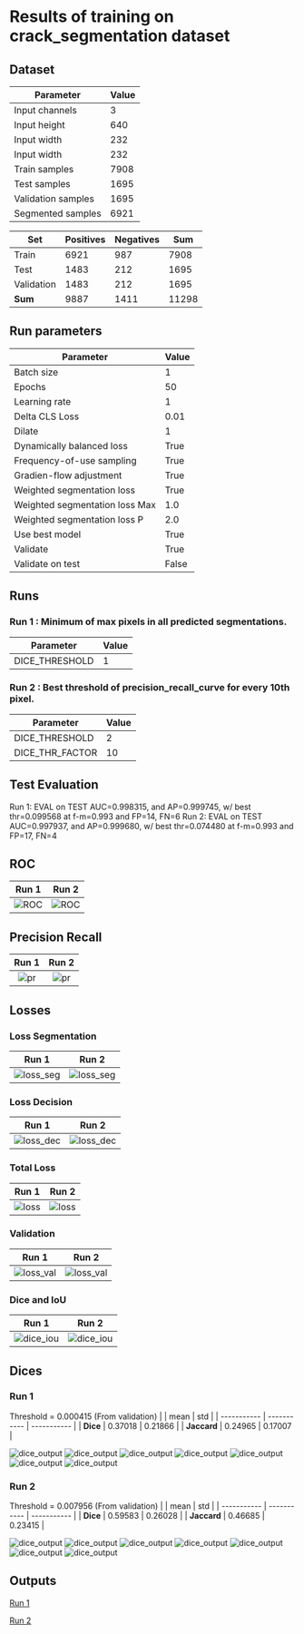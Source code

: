# Results of training on crack_segmentation dataset

## Dataset

| Parameter         | Value       |
| -----------       | ----------- |
| Input channels    | 3           |
| Input height      | 640         |
| Input width       | 232         |
| Input width       | 232         |
| Train samples     | 7908        |
| Test samples      | 1695        |
| Validation samples| 1695        |
| Segmented samples | 6921        |


| Set         | Positives   | Negatives   |  Sum        |
| ----------- | ----------- | ----------- | ----------- |
| Train       | 6921        | 987         | 7908        |
| Test        | 1483        | 212         | 1695        |
| Validation  | 1483        | 212         | 1695        |
| **Sum**     | 9887        | 1411        | 11298       |

## Run parameters
| Parameter                      | Value       |
| -----------                    | ----------- |
| Batch size                     | 1           |
| Epochs                         | 50          |
| Learning rate                  | 1           |
| Delta CLS Loss                 | 0.01        |
| Dilate                         | 1           |
| Dynamically balanced loss      | True        |
| Frequency-of-use sampling      | True        |
| Gradien-flow adjustment        | True        |
| Weighted segmentation loss     | True        |
| Weighted segmentation loss Max | 1.0         |
| Weighted segmentation loss P   | 2.0         |
| Use best model                 | True        |
| Validate                       | True        |
| Validate on test               | False       |

## Runs
### Run 1 : Minimum of max pixels in all predicted segmentations.
| Parameter                      | Value       |
| -----------                    | ----------- |
| DICE_THRESHOLD                 | 1           |
### Run 2 : Best threshold of precision_recall_curve for every 10th pixel.
| Parameter                      | Value       |
| -----------                    | ----------- |
| DICE_THRESHOLD                 | 2           |
| DICE_THR_FACTOR                | 10          |

## Test Evaluation

Run 1: EVAL on TEST AUC=0.998315, and AP=0.999745, w/ best thr=0.099568 at f-m=0.993 and FP=14, FN=6
Run 2: EVAL on TEST AUC=0.997937, and AP=0.999680, w/ best thr=0.074480 at f-m=0.993 and FP=17, FN=4

## ROC

Run 1                             |  Run 2
:--------------------------------:|:-------------------------:
![ROC](./upsampling_6_1/ROC.png)  |  ![ROC](./upsampling_6_2/ROC.png)

## Precision Recall

Run 1                                         |  Run 2
:--------------------------------------------:|:-------------------------:
![pr](./upsampling_6_1/precision-recall.png)  |  ![pr](./upsampling_6_2/precision-recall.png)

## Losses

### Loss Segmentation

Run 1                                       |  Run 2
:------------------------------------------:|:-------------------------:
![loss_seg](./upsampling_6_1/loss_seg.png)  |  ![loss_seg](./upsampling_6_2/loss_seg.png)

### Loss Decision

Run 1                                       |  Run 2
:------------------------------------------:|:-------------------------:
![loss_dec](./upsampling_6_1/loss_dec.png)  |  ![loss_dec](./upsampling_6_2/loss_dec.png)

### Total Loss

Run 1                                       |  Run 2
:------------------------------------------:|:-------------------------:
![loss](./upsampling_6_1/loss.png)          |  ![loss](./upsampling_6_2/loss.png)

### Validation

Run 1                                       |  Run 2
:------------------------------------------:|:-------------------------:
![loss_val](./upsampling_6_1/loss_val.png)  |  ![loss_val](./upsampling_6_2/loss_val.png)

### Dice and IoU

Run 1                                       |  Run 2
:------------------------------------------:|:-------------------------:
![dice_iou](./upsampling_6_1/dice_iou.png)  |  ![dice_iou](./upsampling_6_2/dice_iou.png)

## Dices

### Run 1
Threshold = 0.000415 (From validation)
|             | mean        | std         |
| ----------- | ----------- | ----------- |
| **Dice**    | 0.37018     | 0.21866     |
| **Jaccard** | 0.24965     | 0.17007     |

![dice_output](./upsampling_6_1/dices/0.000_dice_868.png)
![dice_output](./upsampling_6_1/dices/0.000_dice_1494.png)
![dice_output](./upsampling_6_1/dices/0.334_dice_450.png)
![dice_output](./upsampling_6_1/dices/0.388_dice_428.png)
![dice_output](./upsampling_6_1/dices/0.533_dice_303.png)
![dice_output](./upsampling_6_1/dices/0.678_dice_231.png)
![dice_output](./upsampling_6_1/dices/0.880_dice_176.png)

### Run 2
Threshold = 0.007956 (From validation)
|             | mean        | std         |
| ----------- | ----------- | ----------- |
| **Dice**    | 0.59583     | 0.26028     |
| **Jaccard** | 0.46685     | 0.23415     |

![dice_output](./upsampling_6_2/dices/0.000_dice_246.png)
![dice_output](./upsampling_6_2/dices/0.000_dice_1538.png)
![dice_output](./upsampling_6_2/dices/0.432_dice_673.png)
![dice_output](./upsampling_6_2/dices/0.591_dice_123.png)
![dice_output](./upsampling_6_2/dices/0.650_dice_1143.png)
![dice_output](./upsampling_6_2/dices/0.696_dice_854.png)
![dice_output](./upsampling_6_2/dices/0.917_dice_343.png)

## Outputs
[Run 1](./upsampling_6_1/nohup.out)

[Run 2](./upsampling_6_2/nohup.out)